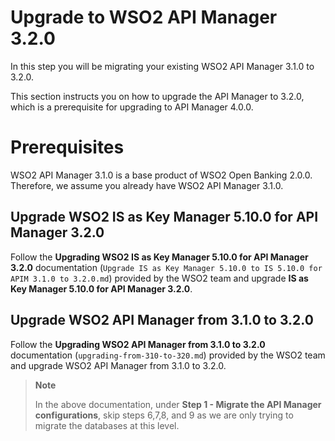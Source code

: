 # Upgrade to WSO2 API Manager 3.2.0

In this step you will be migrating your existing WSO2 API Manager 3.1.0 to 3.2.0.

This section instructs you on how to upgrade the API Manager to 3.2.0, which is a prerequisite for upgrading to API Manager 4.0.0.

# Prerequisites

WSO2 API Manager 3.1.0 is a base product of WSO2 Open Banking 2.0.0. Therefore, we assume you already have WSO2 API Manager 3.1.0.

## Upgrade WSO2 IS as Key Manager 5.10.0 for API Manager 3.2.0

Follow the **Upgrading WSO2 IS as Key Manager 5.10.0 for API Manager 3.2.0** documentation (`Upgrade IS as Key Manager 5.10.0 to IS 5.10.0 for APIM 3.1.0 to 3.2.0.md`) provided by the WSO2 team and upgrade **IS as Key Manager 5.10.0 for API Manager 3.2.0**. 

## Upgrade WSO2 API Manager from 3.1.0 to 3.2.0

Follow the **Upgrading WSO2 API Manager from 3.1.0 to 3.2.0** documentation (`upgrading-from-310-to-320.md`) provided by the WSO2 team and upgrade WSO2 API Manager from 3.1.0 to 3.2.0.

>**Note**
>
>    In the above documentation, under **Step 1 - Migrate the API Manager configurations**, skip steps 6,7,8, and 9 as we are only trying to migrate the databases at this level.